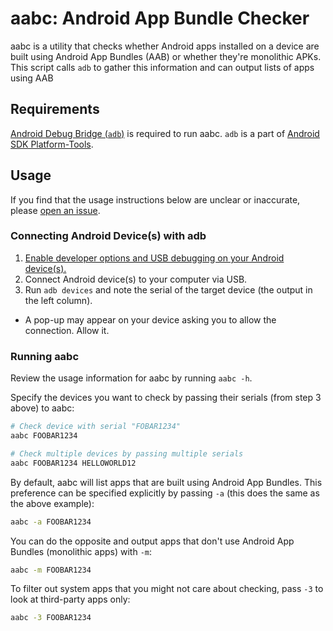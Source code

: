 # aabc: Android App Bundle Checker

aabc is a utility that checks whether Android apps installed on a device are built using Android
App Bundles (AAB) or whether they're monolithic APKs. This script calls `adb` to gather
this information and can output lists of apps using AAB

## Requirements

[Android Debug Bridge (`adb`)](https://developer.android.com/studio/command-line/adb) is required
to run aabc. `adb` is a part of [Android SDK Platform-Tools](https://developer.android.com/studio/releases/platform-tools.html).

## Usage
If you find that the usage instructions below are unclear or inaccurate, please [open an issue](https://github.com/TravisWhitehead/aabc/issues/new).

### Connecting Android Device(s) with adb
1) [Enable developer options and USB debugging on your Android device(s).](https://developer.android.com/studio/debug/dev-options#enable)
2) Connect Android device(s) to your computer via USB.
3) Run `adb devices` and note the serial of the target device (the output in the left column).
  - A pop-up may appear on your device asking you to allow the connection. Allow it.

### Running aabc
Review the usage information for aabc by running `aabc -h`.

Specify the devices you want to check by passing their serials (from step 3 above) to aabc:
```sh
# Check device with serial "FOBAR1234"
aabc FOOBAR1234

# Check multiple devices by passing multiple serials
aabc FOOBAR1234 HELLOWORLD12
```

By default, aabc will list apps that are built using Android App Bundles. This preference can be
specified explicitly by passing `-a` (this does the same as the above example):
```sh
aabc -a FOOBAR1234
```

You can do the opposite and output apps that don't use Android App Bundles (monolithic apps) with `-m`:
```sh
aabc -m FOOBAR1234
```

To filter out system apps that you might not care about checking, pass `-3` to look at third-party
apps only:
```sh
aabc -3 FOOBAR1234
```
